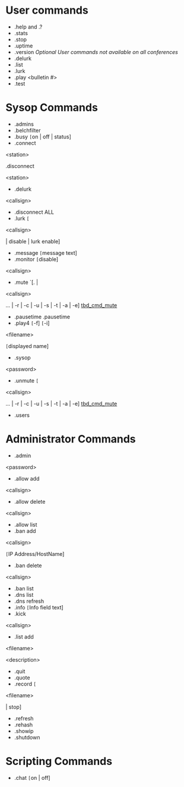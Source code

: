 # User commands #

  * .help and .?
  * .stats
  * .stop
  * .uptime
  * .version
_Optional User commands not available on all conferences_
  * .delurk
  * .list
  * .lurk
  * .play <bulletin #>
  * .test

# Sysop Commands #

  * .admins
  * .belchfilter <time constant>
  * .busy `[`on | off | status]
  * .connect 

&lt;station&gt;

 .disconnect 

&lt;station&gt;


  * .delurk 

&lt;callsign&gt;


  * .disconnect ALL
  * .lurk `[`

&lt;callsign&gt;

 | disable | lurk enable]
  * .message `[`message text]
  * .monitor `[`disable] 

&lt;callsign&gt;


  * .mute  `[. | 

&lt;callsign&gt;

 ... | -r | -c | -u | -s | -t | -a | -e] [tbd\_cmd\_mute](tbd_cmd_mute.md)
  * .pausetime  .pausetime <time constant>
  * .play4 `[`-f] `[`-i] 

&lt;filename&gt;

 `[`displayed name]
  * .sysop 

&lt;password&gt;


  * .unmute `[` 

&lt;callsign&gt;

 ... | -r | -c | -u | -s | -t | -a | -e] [tbd\_cmd\_mute](tbd_cmd_mute.md)
  * .users

# Administrator Commands #

  * .admin 

&lt;password&gt;


  * .allow add 

&lt;callsign&gt;


  * .allow delete 

&lt;callsign&gt;


  * .allow list
  * .ban add 

&lt;callsign&gt;

 `[`IP Address/HostName]
  * .ban delete 

&lt;callsign&gt;


  * .ban list
  * .dns list
  * .dns refresh
  * .info `[`Info field text]
  * .kick 

&lt;callsign&gt;


  * .list add 

&lt;filename&gt;

 

&lt;description&gt;


  * .quit
  * .quote <command line>
  * .record `[`

&lt;filename&gt;

 | stop]
  * .refresh
  * .rehash
  * .showip
  * .shutdown

# Scripting Commands #

  * .chat `[`on | off]







